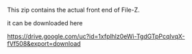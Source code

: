 This zip contains the actual front end of File-Z.

it can be downloaded here

https://drive.google.com/uc?id=1xfplhlz0eWi-TgdGTpPcqIvqX-fVf508&export=download
